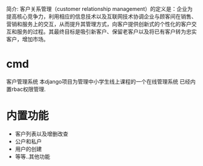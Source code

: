 简介: 客户关系管理（customer relationship management）的定义是：企业为提高核心竞争力，利用相应的信息技术以及互联网技术协调企业与顾客间在销售、营销和服务上的交互，从而提升其管理方式，向客户提供创新式的个性化的客户交互和服务的过程。其最终目标是吸引新客户、保留老客户以及将已有客户转为忠实客户，增加市场。
# cmd
客户管理系统
本django项目为管理中小学生线上课程的一个在线管理系统
已经内置rbac权限管理.

# 内置功能
  - 客户列表以及增删改查
  - 公户和私户
  - 用户的创建
  - 等等..其他功能

